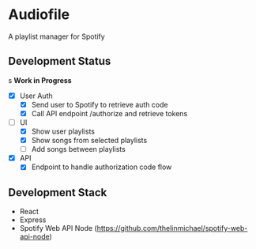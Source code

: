 # Audiofile

A playlist manager for Spotify

## Development Status
s
**Work in Progress**

- [x] User Auth
  - [x] Send user to Spotify to retrieve auth code
  - [x] Call API endpoint /authorize and retrieve tokens
- [ ] UI
  - [x] Show user playlists
  - [x] Show songs from selected playlists
  - [ ] Add songs between playlists
- [x] API
  - [x] Endpoint to handle authorization code flow

## Development Stack

- React
- Express
- Spotify Web API Node (https://github.com/thelinmichael/spotify-web-api-node)
